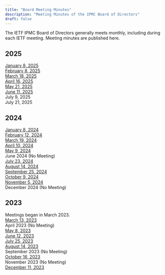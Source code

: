```yaml
---
title: "Board Meeting Minutes"
description: "Meeting Minutes of the IPMC Board of Directors"
draft: false
---
```


The IETF IPMC Board of Directors generally meets monthly, including during each IETF meeting. Meeting minutes are published here. 

## 2025

[January 8, 2025](/uploads/2025-01-08-board-minutes.pdf)  
[February 8, 2025](/uploads/2025-02-08-board-minutes.pdf)  
[March 18, 2025](/uploads/2025-03-18-board-minutes.pdf)  
[April 16, 2025](/uploads/2025-04-16-board-minutes-t.pdf)  
[May 21, 2025](/uploads/2025-05-21-board-minutes.pdf)  
[June 11, 2025](/uploads/2025-06-11-board-minutes-t.pdf)  
July 9, 2025  
July 21, 2025  

## 2024


[January 8, 2024](/uploads/2024-01-ipmc-minutes.pdf)  
[February 12, 2024](/uploads/2024-02-ipmc-minutes.pdf)    
[March 19, 2024](/uploads/2024-03-ipmc-minutes.pdf)    
[April 10, 2024](/uploads/2024-04-ipmc-minutes.pdf)    
[May 9, 2024](/uploads/2024-05-ipmc-minutes.pdf)    
June 2024  (No Meeting)  
[July 23, 2024](/uploads/2024-07-ipmc-minutes.pdf)    
[August 14, 2024](/uploads/2024-08-ipmc-minutes.pdf)    
[September 25, 2024](/uploads/2024-09-ipmc-minutes.pdf)    
[October 9, 2024](/uploads/2024-10-ipmc-minutes.pdf)    
[November 5, 2024](/uploads/2024-11-ipmc-minutes.pdf)    
December 2024  (No Meeting)  

## 2023

Meetings began in March 2023.  
[March 13, 2023](/uploads/2023-03-ipmc-minutes.pdf)    
April 2023 (No Meeting)  
[May 8, 2023](/uploads/2023-05-ipmc-minutes.pdf)      
[June 12, 2023](/uploads/2023-06-ipmc-minutes.pdf)      
[July 25, 2023](/uploads/2023-07-ipmc-minutes.pdf)      
[August 14, 2023](/uploads/2023-08-ipmc-minutes.pdf)      
September 2023 (No Meeting)  
[October 16, 2023](/uploads/2023-10-ipmc-minutes.pdf)      
November 2023 (No Meeting)  
[December 11, 2023](/uploads/2023-12-ipmc-minutes.pdf)      




